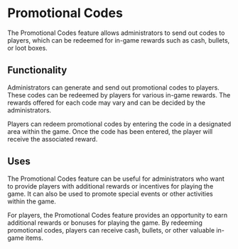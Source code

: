 # Promotional Codes
The Promotional Codes feature allows administrators to send out codes to players, which can be redeemed for in-game rewards such as cash, bullets, or loot boxes.

## Functionality
Administrators can generate and send out promotional codes to players. These codes can be redeemed by players for various in-game rewards. The rewards offered for each code may vary and can be decided by the administrators.

Players can redeem promotional codes by entering the code in a designated area within the game. Once the code has been entered, the player will receive the associated reward.

## Uses
The Promotional Codes feature can be useful for administrators who want to provide players with additional rewards or incentives for playing the game. It can also be used to promote special events or other activities within the game.

For players, the Promotional Codes feature provides an opportunity to earn additional rewards or bonuses for playing the game. By redeeming promotional codes, players can receive cash, bullets, or other valuable in-game items.